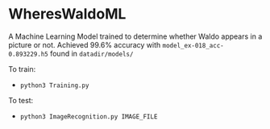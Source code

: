 # WheresWaldoML
A Machine Learning Model trained to determine whether Waldo appears in a picture or not.
Achieved 99.6% accuracy with `model_ex-018_acc-0.893229.h5` found in `datadir/models/`

To train:
  - `python3 Training.py`
  
To test:
  - `python3 ImageRecognition.py IMAGE_FILE`
